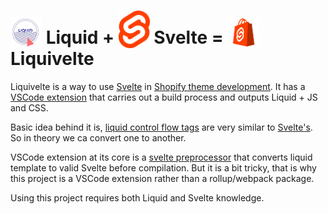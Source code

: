 # <img src="./public/liquid.png" width="50" style="display: inline; vertical-align: bottom;" > Liquid + <img src="./public/svelte.png" width="50" style="display: inline; vertical-align: bottom;" > Svelte = <img src="./public/liquivelte.png" width="50" style="display: inline; vertical-align: bottom;" > Liquivelte

Liquivelte is a way to use [Svelte](https://svelte.dev/) in [Shopify theme development](https://shopify.dev/docs/themes). It has a [VSCode extension](https://marketplace.visualstudio.com/items?itemName=malipetek.liquivelte) that carries out a build process and outputs Liquid + JS and CSS.

Basic idea behind it is, [liquid control flow tags](https://shopify.github.io/liquid/tags/control-flow/) are very similar to [Svelte's](https://svelte.dev/docs#template-syntax). So in theory we ca convert one to another. 

VSCode extension at its core is a [svelte preprocessor](https://github.com/sveltejs/svelte-preprocess) that converts liquid template to valid Svelte before compilation. But it is a bit tricky, that is why this project is a VSCode extension rather than a rollup/webpack package.

Using this project requires both Liquid and Svelte knowledge.